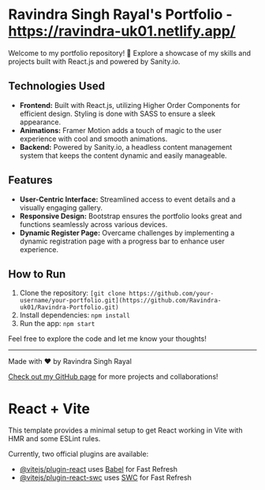 # Ravindra Singh Rayal's Portfolio - https://ravindra-uk01.netlify.app/

Welcome to my portfolio repository! 🚀 Explore a showcase of my skills and projects built with React.js and powered by Sanity.io.

## Technologies Used

- **Frontend:** Built with React.js, utilizing Higher Order Components for efficient design. Styling is done with SASS to ensure a sleek appearance.
- **Animations:** Framer Motion adds a touch of magic to the user experience with cool and smooth animations.
- **Backend:** Powered by Sanity.io, a headless content management system that keeps the content dynamic and easily manageable.

## Features

- **User-Centric Interface:** Streamlined access to event details and a visually engaging gallery.
- **Responsive Design:** Bootstrap ensures the portfolio looks great and functions seamlessly across various devices.
- **Dynamic Register Page:** Overcame challenges by implementing a dynamic registration page with a progress bar to enhance user experience.

## How to Run

1. Clone the repository: `[git clone https://github.com/your-username/your-portfolio.git](https://github.com/Ravindra-uk01/Ravindra-Portfolio.git)`
2. Install dependencies: `npm install`
3. Run the app: `npm start`

Feel free to explore the code and let me know your thoughts!

---

Made with ❤️ by Ravindra Singh Rayal

[Check out my GitHub page](https://github.com/Ravindra-uk01) for more projects and collaborations!

# React + Vite

This template provides a minimal setup to get React working in Vite with HMR and some ESLint rules.

Currently, two official plugins are available:

- [@vitejs/plugin-react](https://github.com/vitejs/vite-plugin-react/blob/main/packages/plugin-react/README.md) uses [Babel](https://babeljs.io/) for Fast Refresh
- [@vitejs/plugin-react-swc](https://github.com/vitejs/vite-plugin-react-swc) uses [SWC](https://swc.rs/) for Fast Refresh
